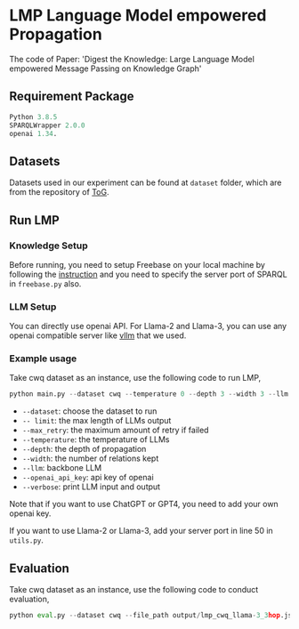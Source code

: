 
# LMP Language Model empowered Propagation

The code of Paper: 'Digest the Knowledge: Large Language Model empowered Message Passing on Knowledge Graph'

## Requirement Package

```python
Python 3.8.5 
SPARQLWrapper 2.0.0 
openai 1.34.
```

## Datasets

Datasets used in our experiment can be found at ```dataset``` folder, which are from the repository of [ToG](https://github.com/IDEA-FinAI/ToG/tree/main/data).

## Run LMP

### Knowledge Setup

Before running, you need to setup Freebase on your local machine by following the [instruction](https://github.com/IDEA-FinAI/ToG/tree/main/Freebase) and you need to specify the server port of SPARQL in ```freebase.py``` also.

### LLM Setup

You can directly use openai API. For Llama-2 and Llama-3, you can use any openai compatible server like [vllm](https://docs.vllm.ai/en/latest/serving/openai_compatible_server.html) that we used.

### Example usage

Take cwq dataset as an instance, use the following code to run LMP,

``` python
python main.py --dataset cwq --temperature 0 --depth 3 --width 3 --llm llama-3
```

* `--dataset`: choose the dataset to run
* `-- limit`: the max length of LLMs output
* `--max_retry`: the maximum amount of retry if failed
* `--temperature`: the temperature of LLMs
* `--depth`: the depth of propagation
* `--width`: the number of relations kept
* `--llm`: backbone LLM
* `--openai_api_key`: api key of openai
* `--verbose`: print LLM input and output

 Note that if you want to use ChatGPT or GPT4, you need to add your own openai key.

 If you want to use Llama-2 or Llama-3, add your server port in line 50 in ```utils.py```.

## Evaluation

Take cwq dataset as an instance, use the following code to conduct evaluation,

``` python
python eval.py --dataset cwq --file_path output/lmp_cwq_llama-3_3hop.json
```
